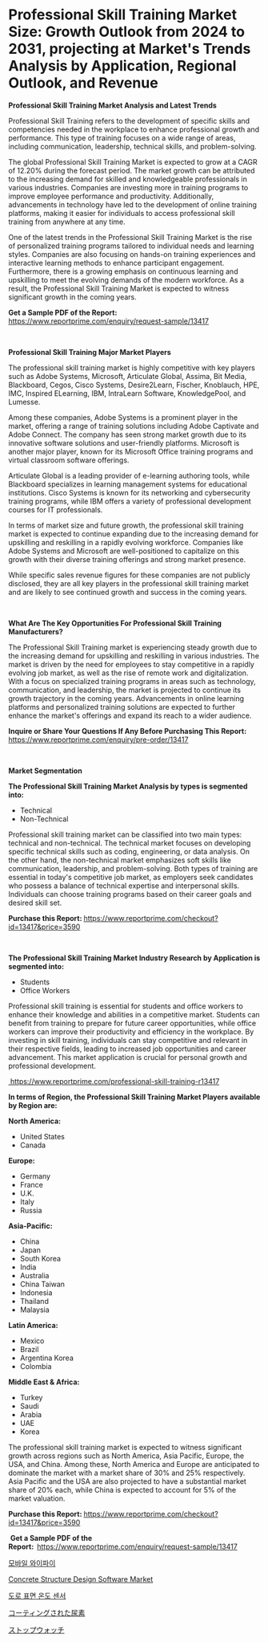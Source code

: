 <p><h1>Professional Skill Training Market Size: Growth Outlook from 2024 to 2031, projecting at Market's Trends Analysis by Application, Regional Outlook, and Revenue</h1></p><p><strong>Professional Skill Training Market Analysis and Latest Trends</strong></p>
<p><p>Professional Skill Training refers to the development of specific skills and competencies needed in the workplace to enhance professional growth and performance. This type of training focuses on a wide range of areas, including communication, leadership, technical skills, and problem-solving.</p><p>The global Professional Skill Training Market is expected to grow at a CAGR of 12.20% during the forecast period. The market growth can be attributed to the increasing demand for skilled and knowledgeable professionals in various industries. Companies are investing more in training programs to improve employee performance and productivity. Additionally, advancements in technology have led to the development of online training platforms, making it easier for individuals to access professional skill training from anywhere at any time.</p><p>One of the latest trends in the Professional Skill Training Market is the rise of personalized training programs tailored to individual needs and learning styles. Companies are also focusing on hands-on training experiences and interactive learning methods to enhance participant engagement. Furthermore, there is a growing emphasis on continuous learning and upskilling to meet the evolving demands of the modern workforce. As a result, the Professional Skill Training Market is expected to witness significant growth in the coming years.</p></p>
<p><strong>Get a Sample PDF of the Report:&nbsp;</strong> <a href="https://www.reportprime.com/enquiry/request-sample/13417">https://www.reportprime.com/enquiry/request-sample/13417</a></p>
<p>&nbsp;</p>
<p><strong>Professional Skill Training Major Market Players</strong></p>
<p><p>The professional skill training market is highly competitive with key players such as Adobe Systems, Microsoft, Articulate Global, Assima, Bit Media, Blackboard, Cegos, Cisco Systems, Desire2Learn, Fischer, Knoblauch, HPE, IMC, Inspired ELearning, IBM, IntraLearn Software, KnowledgePool, and Lumesse.</p><p>Among these companies, Adobe Systems is a prominent player in the market, offering a range of training solutions including Adobe Captivate and Adobe Connect. The company has seen strong market growth due to its innovative software solutions and user-friendly platforms. Microsoft is another major player, known for its Microsoft Office training programs and virtual classroom software offerings.</p><p>Articulate Global is a leading provider of e-learning authoring tools, while Blackboard specializes in learning management systems for educational institutions. Cisco Systems is known for its networking and cybersecurity training programs, while IBM offers a variety of professional development courses for IT professionals.</p><p>In terms of market size and future growth, the professional skill training market is expected to continue expanding due to the increasing demand for upskilling and reskilling in a rapidly evolving workforce. Companies like Adobe Systems and Microsoft are well-positioned to capitalize on this growth with their diverse training offerings and strong market presence.</p><p>While specific sales revenue figures for these companies are not publicly disclosed, they are all key players in the professional skill training market and are likely to see continued growth and success in the coming years.</p></p>
<p>&nbsp;</p>
<p><strong>What Are The Key Opportunities For Professional Skill Training Manufacturers?</strong></p>
<p><p>The Professional Skill Training market is experiencing steady growth due to the increasing demand for upskilling and reskilling in various industries. The market is driven by the need for employees to stay competitive in a rapidly evolving job market, as well as the rise of remote work and digitalization. With a focus on specialized training programs in areas such as technology, communication, and leadership, the market is projected to continue its growth trajectory in the coming years. Advancements in online learning platforms and personalized training solutions are expected to further enhance the market's offerings and expand its reach to a wider audience.</p></p>
<p><strong>Inquire or Share Your Questions If Any Before Purchasing This Report:</strong> <a href="https://www.reportprime.com/enquiry/pre-order/13417">https://www.reportprime.com/enquiry/pre-order/13417</a></p>
<p>&nbsp;</p>
<p><strong>Market Segmentation</strong></p>
<p><strong>The Professional Skill Training Market Analysis by types is segmented into:</strong></p>
<p><ul><li>Technical</li><li>Non-Technical</li></ul></p>
<p><p>Professional skill training market can be classified into two main types: technical and non-technical. The technical market focuses on developing specific technical skills such as coding, engineering, or data analysis. On the other hand, the non-technical market emphasizes soft skills like communication, leadership, and problem-solving. Both types of training are essential in today's competitive job market, as employers seek candidates who possess a balance of technical expertise and interpersonal skills. Individuals can choose training programs based on their career goals and desired skill set.</p></p>
<p><strong>Purchase this Report:&nbsp;</strong><a href="https://www.reportprime.com/checkout?id=13417&price=3590">https://www.reportprime.com/checkout?id=13417&price=3590</a></p>
<p>&nbsp;</p>
<p><strong>The Professional Skill Training Market Industry Research by Application is segmented into:</strong></p>
<p><ul><li>Students</li><li>Office Workers</li></ul></p>
<p><p>Professional skill training is essential for students and office workers to enhance their knowledge and abilities in a competitive market. Students can benefit from training to prepare for future career opportunities, while office workers can improve their productivity and efficiency in the workplace. By investing in skill training, individuals can stay competitive and relevant in their respective fields, leading to increased job opportunities and career advancement. This market application is crucial for personal growth and professional development.</p></p>
<p><a href="https://www.reportprime.com/professional-skill-training-r13417">&nbsp;https://www.reportprime.com/professional-skill-training-r13417</a></p>
<p><strong>In terms of Region, the Professional Skill Training Market Players available by Region are:</strong></p>
<p>
    <p> <strong> North America: </strong>
        <ul>
            <li>United States</li>
            <li>Canada</li>
        </ul>
        </p> 
    <p> <strong> Europe: </strong>
        <ul>
            <li>Germany</li>
            <li>France</li>
            <li>U.K.</li>
            <li>Italy</li>
            <li>Russia</li>
        </ul>
        </p> 
    <p> <strong> Asia-Pacific: </strong>
        <ul>
            <li>China</li>
            <li>Japan</li>
            <li>South Korea</li>
            <li>India</li>
            <li>Australia</li>
            <li>China Taiwan</li>
            <li>Indonesia</li>
            <li>Thailand</li>
            <li>Malaysia</li>
        </ul>
        </p> 
    <p> <strong> Latin America: </strong>
        <ul>
            <li>Mexico</li>
            <li>Brazil</li>
            <li>Argentina Korea</li>
            <li>Colombia</li>
        </ul>
        </p> 
    <p> <strong> Middle East & Africa: </strong>
        <ul>
            <li>Turkey</li>
            <li>Saudi</li>
            <li>Arabia</li>
            <li>UAE</li>
            <li>Korea</li>
        </ul>
    </p>
    </p>
<p><p>The professional skill training market is expected to witness significant growth across regions such as North America, Asia Pacific, Europe, the USA, and China. Among these, North America and Europe are anticipated to dominate the market with a market share of 30% and 25% respectively. Asia Pacific and the USA are also projected to have a substantial market share of 20% each, while China is expected to account for 5% of the market valuation.</p></p>
<p><strong>Purchase this Report: </strong><a href="https://www.reportprime.com/checkout?id=13417&price=3590">https://www.reportprime.com/checkout?id=13417&price=3590</a></p>
<p>&nbsp;<strong>Get a Sample PDF of the Report:&nbsp;&nbsp;</strong><a href="https://www.reportprime.com/enquiry/request-sample/13417">https://www.reportprime.com/enquiry/request-sample/13417</a></p>
<p><strong></strong></p>
<p><p><a href="https://medium.com/@wilsoniehn789562023/%EB%AA%A8%EB%B0%94%EC%9D%BC-%EC%99%80%EC%9D%B4%ED%8C%8C%EC%9D%B4-%EC%8B%9C%EC%9E%A5-%ED%86%B5%EC%B0%B0-%EC%8B%9C%EC%9E%A5-%EB%8F%99%ED%96%A5-%EC%84%B1%EC%9E%A5-2024%EB%85%84%EB%B6%80%ED%84%B0-2031%EB%85%84%EA%B9%8C%EC%A7%80-%EC%98%88%EC%B8%A1%EB%90%9C-%EA%B2%83-5dbee2a6d6d7">모바일 와이파이</a></p><p><a href="https://github.com/BryceTownsendr/Market-Research-Report-List-4/blob/main/concrete-structure-design-software-market.md">Concrete Structure Design Software Market</a></p><p><a href="https://medium.com/@kirby6567566/%EB%8F%84%EB%A1%9C-%ED%91%9C%EB%A9%B4-%EC%98%A8%EB%8F%84-%EC%84%BC%EC%84%9C-%EC%8B%9C%EC%9E%A5-%EC%A1%B0%EC%82%AC-%EB%B3%B4%EA%B3%A0%EC%84%9C-2024%EB%85%84%EB%B6%80%ED%84%B0-2031%EB%85%84%EA%B9%8C%EC%A7%80%EC%9D%98-%EC%97%AD%EC%82%AC%EC%99%80-%EC%98%88%EC%B8%A1-75816828489e">도로 표면 온도 센서</a></p><p><a href="https://medium.com/@mookiesville/2024%E5%B9%B4%E3%81%8B%E3%82%892031%E5%B9%B4%E3%81%BE%E3%81%A7%E3%81%AE%E6%9C%9F%E9%96%93%E3%81%AB%E4%BA%88%E6%B8%AC%E3%81%95%E3%82%8C%E3%82%8B%E8%A2%AB%E8%A6%86%E3%82%A6%E3%83%AC%E3%82%A2%E5%B8%82%E5%A0%B4%E5%88%86%E6%9E%90%E3%81%A8%E3%82%B5%E3%82%A4%E3%82%BA-1f7fe261ad3d">コーティングされた尿素</a></p><p><a href="https://medium.com/@levihamilton5801940/%E3%82%B9%E3%83%88%E3%83%83%E3%83%97%E3%82%A6%E3%82%A9%E3%83%83%E3%83%81%E3%81%AE%E5%B8%82%E5%A0%B4%E5%8B%95%E5%90%91%E3%81%A8%E5%B8%82%E5%A0%B4%E5%88%86%E6%9E%90%E3%81%AF-2024%E5%B9%B4%E3%81%8B%E3%82%892031%E5%B9%B4%E3%81%BE%E3%81%A7%E3%81%AE%E6%9C%9F%E9%96%93%E3%81%AB%E4%BA%88%E6%B8%AC%E3%81%95%E3%82%8C%E3%81%A6%E3%81%84%E3%81%BE%E3%81%99-224dce70b27a">ストップウォッチ</a></p></p>